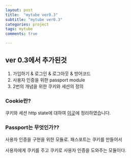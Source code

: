 ```yaml
---
layout: post
title:  "mytube ver0.3"
subtitle: "mytube ver0.3"
categories: project
tags: mytube
comments: true

---
```


## ver 0.3에서 추가된것

1. 가입하기 & 로그인 & 로그아웃 & 방어코드
2. 사용자 인증을 위한 passport module
3. 2번의 개념을 위한 쿠키와 세션의 정의

### Cookie란?

쿠키와 세션 http state에 대하여 [이곳](https://erurang.github.io/web/2020/12/17/web-node-cookie/)에 정리하였습니다.

### Passport는 무엇인가??

사용자 인증을 구현을 위한 모듈로. 패스포트는 쿠키를 만들어서 

사용자에게 쿠키를 주고 쿠키로 사용자 인증을 도와주는 모듈이다.


